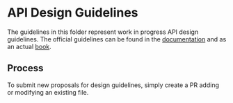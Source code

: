 # API Design Guidelines

The guidelines in this folder represent work in progress API design guidelines.
The official guidelines can be found in the [documentation][docs] and as an
actual [book][FDG].

## Process

To submit new proposals for design guidelines, simply create a PR adding or
modifying an existing file.

[docs]: https://docs.microsoft.com/en-us/dotnet/standard/design-guidelines/
[FDG]: https://amazon.com/dp/0135896460
